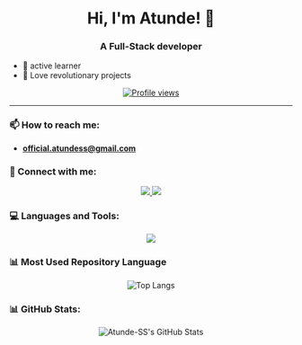 <h1 align="center">Hi, I'm Atunde! 👋</h1>
<h3 align="center">A Full-Stack developer</h3>

- 🌱 active learner
- 💞️ Love revolutionary projects 

<p align="center">
  <a href="https://github.com/Atunde-SS"><img src="https://komarev.com/ghpvc/?username=widiskel&style=for-the-badge&abbreviated=true&color=blue" alt="Profile views"/></a>
</p>

---

### 📫 How to reach me:
- **official.atundess@gmail.com**

### 🤝 Connect with me:
<p align="center">
  <a href="https://www.linkedin.com/in/atunde_ss/" target="_blank">
    <img src="https://skillicons.dev/icons?i=linkedin"/>
  </a>
  

  
  <a href="https://x.com/0xdfinity" target="_blank">
    <img src="https://skillicons.dev/icons?i=twitter"/>
  </a>
</p>

### 💻 Languages and Tools:
<p align="center">
  <a href="https://skillicons.dev">
    <img src="https://skillicons.dev/icons?i=git,github,githubactions,docker,linux,dart,flutter,kotlin,firebase,css,html,java,jquery,laravel,mysql,postgres,mongodb,sqlite,nodejs,ts,vue,react,nextjs,rust,solidity,tensorflow,opencv,php,tailwind,postman,spring," />
  </a>
</p>

### 📊 Most Used Repository Language
<p align="center">
  <img src="https://github-readme-stats.vercel.app/api/top-langs/?username=Atunde-SS&theme=tokyonight&layout=pie" alt="Top Langs"/>
</p>

### 📊 GitHub Stats:
<p align="center">
  <img src="https://github-readme-stats.vercel.app/api?username=Atunde-SS&show_icons=true&include_all_commits=true&hide_rank=false&rank_icon=github&theme=tokyonight" alt="Atunde-SS's GitHub Stats"/>
</p>


<!---
Atunde-SS/Atunde-SS is a ✨ special ✨ repository because its `README.md` (this file) appears on your GitHub profile.
You can click the Preview link to take a look at your changes.
--->
